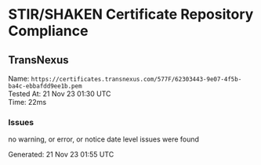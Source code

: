 # STIR/SHAKEN Certificate Repository Compliance

## TransNexus

Name: `https://certificates.transnexus.com/577F/62303443-9e07-4f5b-ba4c-ebbafdd9ee1b.pem`\
Tested At: 21 Nov 23 01:30 UTC\
Time: 22ms

### Issues

no warning, or error, or notice date level issues were found

Generated: 21 Nov 23 01:55 UTC